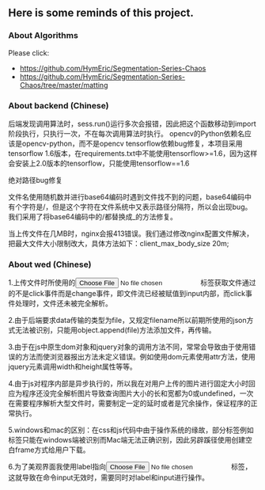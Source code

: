 ## Here is some reminds of this project.

### About Algorithms
 
Please click: 
- https://github.com/HymEric/Segmentation-Series-Chaos
- https://github.com/HymEric/Segmentation-Series-Chaos/tree/master/matting

### About backend (Chinese)
后端发现调用算法时，sess.run()运行多次会报错，因此把这个函数移动到import阶段执行，只执行一次，不在每次调用算法时执行。
 opencv的Python依赖名应该是opencv-python，而不是opencv
 tensorflow依赖bug修复，本项目采用tensorflow 1.6版本，在requirements.txt中不能使用tensorflow>=1.6，因为这样会安装上2.0版本的tensorflow，只能使用tensorflow==1.6

绝对路径bug修复

文件名使用随机数并进行base64编码时遇到文件找不到的问题，base64编码中有个字符是/，但是这个字符在文件系统中又表示路径分隔符，所以会出现bug。我们采用了将base64编码中的/都替换成_的方法修复。

当上传文件在几MB时，nginx会报413错误。我们通过修改nginx配置文件解决，把最大文件大小限制改大，具体方法如下：client_max_body_size 20m;

### About wed (Chinese)

1.上传文件时所使用的<input type="file">标签获取文件通过的不是click事件而是change事件，即文件流已经被赋值到input内部，而click事件处理时，文件还未被完全解析。

2.由于后端要求data传输的类型为file，又规定filename所以前期所使用的json方式无法被识别，只能用object.append(file)方法添加文件，再传输。

3.由于在js中原生dom对象和jquery对象的调用方法不同，常常会导致由于使用错误的方法而使浏览器报出方法未定义错误。例如使用dom元素使用attr方法，使用jquery元素调用width和height属性等等。

4.由于js对程序内部是异步执行的，所以我在对用户上传的图片进行固定大小时回应为程序还没完全解析图片导致查询图片大小的长和宽都为0或undefined，一次在需要程序解析大型文件时，需要制定一定的延时或者是冗余操作，保证程序的正常执行。

5.windows和mac的区别：在css和js代码中由于操作系统的缘故，部分标签例如 <a type=”download”>标签只能在windows端被识别而Mac端无法正确识别，因此另辟蹊径使用创建空白frame方式给用户下载。

6.为了美观界面我使用label指向<input type="file">标签，这就导致在命令input无效时，需要同时对label和input进行操作。


